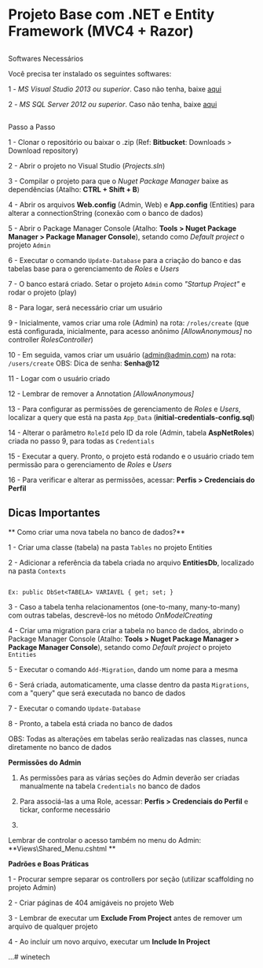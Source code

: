 ﻿# Projeto Base com .NET e Entity Framework (MVC4 + Razor)

## 
Softwares Necessários


Você precisa ter instalado os seguintes softwares:


1 - *MS Visual Studio 2013 ou superior*. Caso não tenha, baixe [aqui](https://www.visualstudio.com/vs/)


2 - *MS SQL Server 2012 ou superior*. Caso não tenha, baixe [aqui](https://www.microsoft.com/en-us/cloud-platform/sql-server-editions)

## 

Passo a Passo


1 - Clonar o repositório ou baixar o .zip (Ref: **Bitbucket**: Downloads > Download repository)


2 - Abrir o projeto no Visual Studio (*Projects.sln*)


3 - Compilar o projeto para que o *Nuget Package Manager* baixe as dependências (Atalho: **CTRL + Shift + B**)


4 - Abrir os arquivos **Web.config** (Admin, Web) e **App.config** (Entities) para alterar a connectionString (conexão com o banco de dados)


5 - Abrir o Package Manager Console (Atalho: **Tools > Nuget Package Manager > Package Manager Console**), setando como *Default project* o projeto `Admin`


6 - Executar o comando `Update-Database` para a criação do banco e das tabelas base para o gerenciamento de *Roles* e *Users*


7 - O banco estará criado. Setar o projeto `Admin` como *"Startup Project"* e rodar o projeto (play)


8 - Para logar, será necessário criar um usuário


9 - Inicialmente, vamos criar uma role (Admin) na rota: `/roles/create` (que está configurada, inicialmente, para acesso anônimo *[AllowAnonymous]* no controller *RolesController*)


10 - Em seguida, vamos criar um usuário (admin@admin.com) na rota: `/users/create`
OBS: Dica de senha: **Senha@12**


11 - Logar com o usuário criado


12 - Lembrar de remover a Annotation *[AllowAnonymous]*


13 - Para configurar as permissões de gerenciamento de *Roles* e *Users*, localizar a query que está na pasta `App_Data` (**initial-credentials-config.sql**)


14 - Alterar o parâmetro `RoleId` pelo ID da role (Admin, tabela **AspNetRoles**) criada no passo 9, para todas as `Credentials`


15 - Executar a query. Pronto, o projeto está rodando e o usuário criado tem permissão para o gerenciamento de *Roles* e *Users*


16 - Para verificar e alterar as permissões, acessar: **Perfis > Credenciais do Perfil**


## Dicas Importantes

**
Como criar uma nova tabela no banco de dados?**


1 - Criar uma classe (tabela) na pasta `Tables` no projeto Entities


2 - Adicionar a referência da tabela criada no arquivo **EntitiesDb**, localizado na pasta `Contexts`
```

Ex: public DbSet<TABELA> VARIAVEL { get; set; }
```


3 - Caso a tabela tenha relacionamentos (one-to-many, many-to-many) com outras tabelas, descrevê-los no método *OnModelCreating*


4 - Criar uma migration para criar a tabela no banco de dados, abrindo o Package Manager Console (Atalho: **Tools > Nuget Package Manager > Package Manager Console**),
setando como *Default project* o projeto `Entities`


5 - Executar o comando `Add-Migration`, dando um nome para a mesma


6 - Será criada, automaticamente, uma classe dentro da pasta `Migrations`, com a "query" que será executada no banco de dados


7 - Executar o comando `Update-Database`


8 - Pronto, a tabela está criada no banco de dados

 
OBS: Todas as alterações em tabelas serão realizadas nas classes, nunca diretamente no banco de dados


**Permissões do Admin**


1) As permissões para as várias seções do Admin deverão ser criadas manualmente na tabela `Credentials` no banco de dados


2) Para associá-las a uma Role, acessar: **Perfis > Credenciais do Perfil** e tickar, conforme necessário

3) 
Lembrar de controlar o acesso também no menu do Admin: **Views\Shared\_Menu.cshtml
**

**Padrões e Boas Práticas**


1 - Procurar sempre separar os controllers por seção (utilizar scaffolding no projeto Admin)


2 - Criar páginas de 404 amigáveis no projeto Web


3 - Lembrar de executar um **Exclude From Project** antes de remover um arquivo de qualquer projeto


4 - Ao incluir um novo arquivo, executar um **Include In Project**

...#   w i n e t e c h  
 